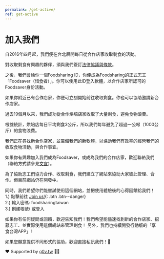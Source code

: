 ```yaml
---
permalink: /get-active/
ref: get-active
---
```


# 加入我們

自2016年四月起，我們便在台北展開每日從合作店家收取剩食的活動。

對收取剩食有興趣的夥伴，須與我們簽訂[法律協議與條款](https://drive.google.com/file/d/0B3xaZ_QoJKPfdUNjdWxaLVBWNEE/view?usp=sharing)。

之後，我們會給你一個Foodsharing ID，你便成為Foodsharing的正式志工「Foodsaver（惜食者）」。你可以使用此ID登入軟體，以合作店家所認可的Foodsaver身份活動。

如果你附近已有合作店家，你便可立刻開始前往收取剩食。你也可以協助邀請新合作店家。

過去19個月以來，我們成功從合作烘培店家收取了大量剩食，避免食物浪費。

根據統計，烘培店每日平均剩食3公斤，所以我們每年避免了超過一公噸（1000公斤）的食物浪費。

我們正在尋找新合作店家，並籌備我們的新軟體，以協助我們有效率的經營我們的收取食物活動，與合作事宜。

如果你有興趣加入我們成為Foodsaver，或成為我們的合作店家，歡迎聯絡我們（聯絡方式請參見[文宣](https://drive.google.com/file/d/18euS0ouG0ICXgSsL-wmgURj4pKOU_p0b/view?usp=sharing)）。

為了協助志工們協力合作、收取剩食，我們建立了網站來協助大家彼此管理、合作。但目前網站仍在開發中。

同時，我們希望你們能嘗試使用這個網站，並把使用體驗後的心得回饋給我們！
<br />1.) 點擊前往 [Join us!](https://dev.karrot.world/#/groupPreview/25){: .btn .btn--danger}
<br />2.) 輸入密碼: foodsharingtaiwan
<br />3.) 創建帳號/ 或登入

如果你有任何疑問或回饋，歡迎告知我們！我們希望能儘速找到新的合作店家、招募志工、並實際使用這個網站來管理剩食！
另外，我們也持續開發行動版的「享食台灣APP」!

如果您願意提供不同形式的協助，歡迎直接私訊我們！🤝

❤️ Supported by [g0v.tw](https://grants.g0v.tw/power/) 🙏🏻


